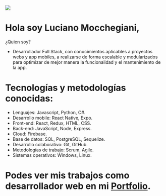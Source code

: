 <img src="https://media.istockphoto.com/photos/cardboard-with-words-hello-world-on-laptop-keyboard-picture-id576544696?b=1&k=20&m=576544696&s=170667a&w=0&h=E3NGfgX_-Iuo_UUwnTM5McnqGGFD0KWa_NzRxBM3t2M=" />

# Hola soy Luciano Mocchegiani, 
¿Quien soy?
- Desarrollador Full Stack, con conocimientos aplicables a proyectos webs y app mobiles, a realizarse de forma escalable y modularizados para optimizar de mejor manera la funcionalidad y el mantenimiento de la app.




# Tecnologías y metodologías conocidas:
- Lenguajes: Javascript, Python, C#.
- Desarrollo mobile: React Native, Expo.
- Front-end: React, Redux, HTML, CSS.
- Back-end: JavaScript, Node, Express.
- Cloud: Firebase.
- Base de datos: SQL, PostgreSQL, Sequelize.
- Desarrollo colaborativo: Git, GitHub.
- Metodologías de trabajo: Scrum, Agile.
- Sistemas operativos: Windows, Linux.


# Podes ver mis trabajos como desarrollador web en mi <a href="https://lucianomocchegiani.vercel.app/" target="_blank">Portfolio</a>.




